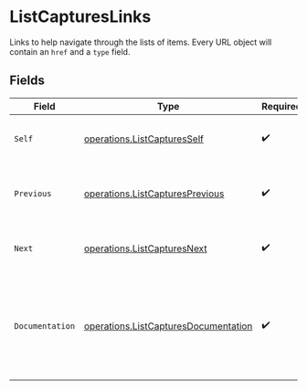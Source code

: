 # ListCapturesLinks

Links to help navigate through the lists of items. Every URL object will contain an `href` and a `type` field.


## Fields

| Field                                                                                        | Type                                                                                         | Required                                                                                     | Description                                                                                  |
| -------------------------------------------------------------------------------------------- | -------------------------------------------------------------------------------------------- | -------------------------------------------------------------------------------------------- | -------------------------------------------------------------------------------------------- |
| `Self`                                                                                       | [operations.ListCapturesSelf](../../models/operations/listcapturesself.md)                   | :heavy_check_mark:                                                                           | The URL to the current set of items.                                                         |
| `Previous`                                                                                   | [operations.ListCapturesPrevious](../../models/operations/listcapturesprevious.md)           | :heavy_check_mark:                                                                           | The previous set of items, if available.                                                     |
| `Next`                                                                                       | [operations.ListCapturesNext](../../models/operations/listcapturesnext.md)                   | :heavy_check_mark:                                                                           | The next set of items, if available.                                                         |
| `Documentation`                                                                              | [operations.ListCapturesDocumentation](../../models/operations/listcapturesdocumentation.md) | :heavy_check_mark:                                                                           | In v2 endpoints, URLs are commonly represented as objects with an `href` and `type` field.   |